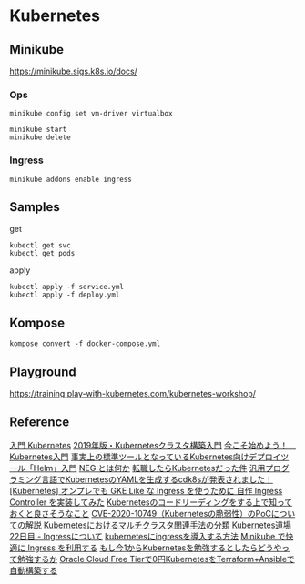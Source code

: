 # Kubernetes

## Minikube

<https://minikube.sigs.k8s.io/docs/>

### Ops

```bash=
minikube config set vm-driver virtualbox

minikube start
minikube delete
```

### Ingress

```bash=
minikube addons enable ingress
```

## Samples

get

```bash=
kubectl get svc
kubectl get pods
```

apply

```bash=
kubectl apply -f service.yml
kubectl apply -f deploy.yml
```

## Kompose

```bash=
kompose convert -f docker-compose.yml
```

## Playground

<https://training.play-with-kubernetes.com/kubernetes-workshop/>

## Reference

[入門 Kubernetes](https://y-ohgi.com/introduction-kubernetes/)
[2019年版・Kubernetesクラスタ構築入門](https://knowledge.sakura.ad.jp/20955/)
[今こそ始めよう！　Kubernetes入門](https://thinkit.co.jp/series/7342)
[事実上の標準ツールとなっているKubernetes向けデプロイツール「Helm」入門](https://knowledge.sakura.ad.jp/23603/)
[NEG とは何か](https://medium.com/google-cloud-jp/neg-%E3%81%A8%E3%81%AF%E4%BD%95%E3%81%8B-cc1e2bbc979e)
[転職したらKubernetesだった件](https://qiita.com/yuanying/items/ceeeb7329a4fdc566546)
[汎用プログラミング言語でKubernetesのYAMLを生成するcdk8sが発表されました！](https://dev.classmethod.jp/articles/end-yaml-with-cdk8s/)
[[Kubernetes] オンプレでも GKE Like な Ingress を使うために 自作 Ingress Controller を実装してみた](https://cyberagent.ai/blog/pr/kubernetes/3758/)
[Kubernetesのコードリーディングをする上で知っておくと良さそうなこと](https://medium.com/@bells17/things-you-should-know-about-reading-kubernetes-codes-933b0ee6181d)
[CVE-2020-10749（Kubernetesの脆弱性）のPoCについての解説](https://knqyf263.hatenablog.com/entry/2020/06/19/063431)
[Kubernetesにおけるマルチクラスタ関連手法の分類](https://amsy810.hateblo.jp/entry/2020/06/17/090000)
[Kubernetes道場 22日目 - Ingressについて](https://cstoku.dev/posts/2018/k8sdojo-22/)
[kubernetesにingressを導入する方法](https://qiita.com/Hirata-Masato/items/8e6b4536b6f1b23c5270)
[Minikube で快適に Ingress を利用する](https://qiita.com/superbrothers/items/13d8ce012ef23e22cb74)
[もし今1からKubernetesを勉強するとしたらどうやって勉強するか](https://blux.hatenablog.com/entry/2020/07/30/235040)
[Oracle Cloud Free Tierで0円KubernetesをTerraform+Ansibleで自動構築する](https://qiita.com/gashirar/items/a9f73bf945d201c80cfa)
